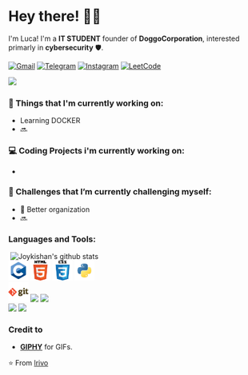 <!-- Greeting -->
# Hey there! :wave::smiley:

<!--Introduction -->
I'm Luca! I'm a **IT STUDENT** founder of **DoggoCorporation**, interested primarly in **cybersecurity** 🛡️.
<br>

<!-- Your badges -->

[![Gmail](https://img.shields.io/badge/-l.rivo04-c14438?style=flat&logo=Gmail&logoColor=white)](mailto:l.rivo04@gmail.com)
[![Telegram](https://img.shields.io/badge/-@lrivo-blue?style=flat&logo=Telegram&logoColor=white)](https://t.me/Lrivo)
[![Instagram](https://img.shields.io/badge/-l.rivo4-c13584?style=flat&labelColor=c13584&logo=instagram&logoColor=white)](https://www.instagram.com/l.rivo4)
[![LeetCode](https://img.shields.io/badge/-l.rivo04-c14438?style=flat&logo=LeetCode&logoColor=white)](https://leetcode.com/user1305vf/)


<!-- Profile View Count -->
![](https://komarev.com/ghpvc/?username=lrivo&style=flat)


### 💼  Things that I'm currently working on: 
* Learning DOCKER
* 🔜

### 💻 Coding Projects i'm currently working on:
* 

### 🌱 Challenges that I’m currently challenging myself:
* 📅 Better organization
* 🔜

 ### Languages and Tools:
<p> <!-- GitHub README Stats -->
  <a href="https://github.com/JoykishanSharma?tab=repositories">
    <img width="500" height="auto" align="right" alt="Joykishan's github stats" 
         src="https://github-readme-stats.vercel.app/api?username=lrivo&show_icons=true&theme=algolia&count_private=true" />
  </a>
 <!-- icons -->
<code><img height="40" src="https://raw.githubusercontent.com/github/explore/80688e429a7d4ef2fca1e82350fe8e3517d3494d/topics/c/c.png" alt="C Language"></code>
<code><a href = "https://developer.mozilla.org/en-US/docs/Web/Guide/HTML/HTML5"><img height="40" src="https://raw.githubusercontent.com/github/explore/80688e429a7d4ef2fca1e82350fe8e3517d3494d/topics/html/html.png"></a></code>
<code><a href = "https://developer.mozilla.org/en-US/docs/Archive/CSS3"><img height="40" src="https://raw.githubusercontent.com/github/explore/80688e429a7d4ef2fca1e82350fe8e3517d3494d/topics/css/css.png"></a></code>
<code><a href = "https://www.python.org/"><img height="40" src="https://raw.githubusercontent.com/github/explore/80688e429a7d4ef2fca1e82350fe8e3517d3494d/topics/python/python.png"></a></code>
<br>
<code><a href = "https://git-scm.com/"><img height="40" src="https://raw.githubusercontent.com/github/explore/80688e429a7d4ef2fca1e82350fe8e3517d3494d/topics/git/git.png"></a></code>
<code><a href = "https://code.visualstudio.com/"><img height="40" src="https://upload.wikimedia.org/wikipedia/commons/thumb/9/9a/Visual_Studio_Code_1.35_icon.svg/1200px-Visual_Studio_Code_1.35_icon.svg.png"></a></code>
<code><a href = "https://www.jetbrains.com/pycharm/"><img height="40" src="https://resources.jetbrains.com/storage/products/pycharm/img/meta/pycharm_logo_300x300.png"></a></code>
<br>
<code><a href = "https://ubuntu.com/"><img height="40" src="https://pics.computerbase.de/1/6/2/6/5/logo-192.b69b87bd.png"></a></code>
<code><a href = "https://www.kali.org/"><img height="40" src="https://www.opensourcefeed.org/assets/images/logo/kali-logo.png"></a></code>
</p>

<!-- Credit -->
### Credit to 
- [**GIPHY**](https://giphy.com/) for GIFs. 

⭐️ From [lrivo](https://github.com/lrivo)
